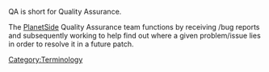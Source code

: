 QA is short for Quality Assurance.

The [PlanetSide](PlanetSide "wikilink") Quality Assurance team functions
by receiving /bug reports and subsequently working to help find out
where a given problem/issue lies in order to resolve it in a future
patch.

[Category:Terminology](Category:Terminology "wikilink")